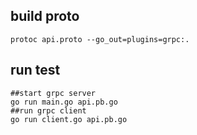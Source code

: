 build proto
-----------
````
protoc api.proto --go_out=plugins=grpc:.
````

run test
--------
````
##start grpc server
go run main.go api.pb.go
##run grpc client
go run client.go api.pb.go
````
